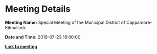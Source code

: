 # Meeting Details

**Meeting Name:** Special Meeting of the Municipal District of Cappamore-Kilmallock

**Date and Time:** 2019-07-23 16:00:00

**<a href="https://www.limerick.ie/council/whats-on/special-meeting-municipal-district-cappamore-kilmallock-0" target="_blank">Link to meeting</a>**
